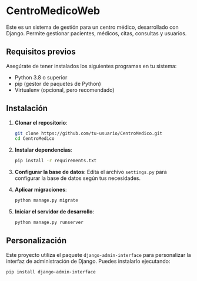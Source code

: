 # CentroMedicoWeb

Este es un sistema de gestión para un centro médico, desarrollado con Django. Permite gestionar pacientes, médicos, citas, consultas y usuarios.

## Requisitos previos

Asegúrate de tener instalados los siguientes programas en tu sistema:
- Python 3.8 o superior
- pip (gestor de paquetes de Python)
- Virtualenv (opcional, pero recomendado)

## Instalación

1. **Clonar el repositorio**:
   ```bash
   git clone https://github.com/tu-usuario/CentroMedico.git
   cd CentroMedico
   ```

2. **Instalar dependencias**:
   ```bash
   pip install -r requirements.txt
   ```

3. **Configurar la base de datos**:
   Edita el archivo `settings.py` para configurar la base de datos según tus necesidades.

4. **Aplicar migraciones**:
   ```bash
   python manage.py migrate
   ```

5. **Iniciar el servidor de desarrollo**:
   ```bash
   python manage.py runserver
   ```

## Personalización

Este proyecto utiliza el paquete `django-admin-interface` para personalizar la interfaz de administración de Django. Puedes instalarlo ejecutando:
```bash
pip install django-admin-interface
